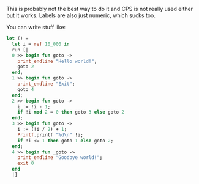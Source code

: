 This is probably not the best way to do it and CPS is not really used either
but it works. Labels are also just numeric, which sucks too.

You can write stuff like:

```ocaml
let () = 
  let i = ref 10_000 in
  run [|
  0 >> begin fun goto -> 
    print_endline "Hello world!";
    goto 2
  end;
  1 >> begin fun goto -> 
    print_endline "Exit";
    goto 4
  end;
  2 >> begin fun goto ->
    i := !i - 1;
    if !i mod 2 = 0 then goto 3 else goto 2
  end;
  3 >> begin fun goto -> 
    i := (!i / 2) + 1;
    Printf.printf "%d\n" !i;
    if !i <= 1 then goto 1 else goto 2; 
  end;
  4 >> begin fun _goto -> 
    print_endline "Goodbye world!";
    exit 0
  end
  |]
```
